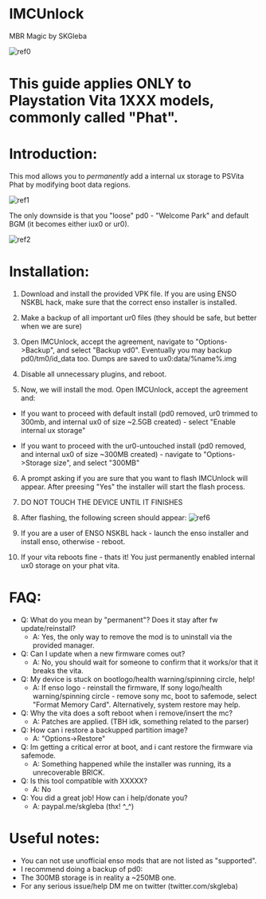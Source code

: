 # IMCUnlock
MBR Magic by SKGleba

![ref0](https://cdn.discordapp.com/attachments/466454495258476545/466463541185216512/IMG_20180711_063013.jpg)

# This guide applies ONLY to Playstation Vita 1XXX models, commonly called "Phat".
# Introduction:
This mod allows you to _permanently_ add a internal ux storage to PSVita Phat by modifying boot data regions.

![ref1](https://cdn.discordapp.com/attachments/466454244929699861/466458976901529600/IMG_20180710_180418.jpg)

The only downside is that you "loose" pd0 - "Welcome Park" and default BGM (it becomes either iux0 or ur0).

![ref2](https://cdn.discordapp.com/attachments/466454244929699861/466460781756809216/IMG_20180711_062701.jpg)

# Installation:
1) Download and install the provided VPK file. If you are using ENSO NSKBL hack, make sure that the correct enso installer is installed.

2) Make a backup of all important ur0 files (they should be safe, but better when we are sure)

3) Open IMCUnlock, accept the agreement, navigate to "Options->Backup", and select "Backup vd0". Eventually you may backup pd0/tm0/id_data too. Dumps are saved to ux0:data/%name%.img

4) Disable all unnecessary plugins, and reboot.

5) Now, we will install the mod. Open IMCUnlock, accept the agreement and:
  - If you want to proceed with default install (pd0 removed, ur0 trimmed to 300mb, and internal ux0 of size ~2.5GB created) - select "Enable internal ux storage"
  
  - If you want to proceed with the ur0-untouched install (pd0 removed, and internal ux0 of size ~300MB created) - navigate to "Options->Storage size", and select "300MB"
  
6) A prompt asking if you are sure that you want to flash IMCUnlock will appear. After preesing "Yes" the installer will start the flash process.

7) DO NOT TOUCH THE DEVICE UNTIL IT FINISHES

8) After flashing, the following screen should appear:
![ref6](https://cdn.discordapp.com/attachments/466454495258476545/466462385499275274/IMG_20180711_063154.jpg)

9) If you are a user of ENSO NSKBL hack - launch the enso installer and install enso, otherwise - reboot.

10) If your vita reboots fine - thats it! You just permanently enabled internal ux0 storage on your phat vita.

# FAQ:
 - Q: What do you mean by "permanent"? Does it stay after fw update/reinstall?
   - A: Yes, the only way to remove the mod is to uninstall via the provided manager.
 - Q: Can I update when a new firmware comes out?
   - A: No, you should wait for someone to confirm that it works/or that it breaks the vita.
 - Q: My device is stuck on bootlogo/health warning/spinning circle, help!
   - A: If enso logo - reinstall the firmware, If sony logo/health warning/spinning circle - remove sony mc, boot to safemode, select "Format Memory Card". Alternatively, system restore may help.
 - Q: Why the vita does a soft reboot when i remove/insert the mc?
   - A: Patches are applied. (TBH idk, something related to the parser)
 - Q: How can i restore a backupped partition image?
   - A: "Options->Restore"
 - Q: Im getting a critical error at boot, and i cant restore the firmware via safemode.
   - A: Something happened while the installer was running, its a unrecoverable BRICK.
 - Q: Is this tool compatible with XXXXX?
   - A: No
 - Q: You did a great job! How can i help/donate you?
   - A: paypal.me/skgleba (thx! ^_^)
 
 # Useful notes:
- You can not use unofficial enso mods that are not listed as "supported".
- I recommend doing a backup of pd0:
- The 300MB storage is in reality a ~250MB one.
- For any serious issue/help DM me on twitter (twitter.com/skgleba)

